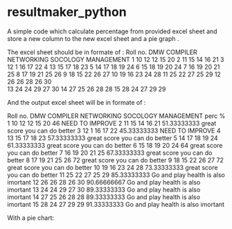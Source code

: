# resultmaker_python
A simple code which calculate percentage from provided excel sheet and store a new column to the new excel sheet and a pie graph .

The excel sheet should be in formate of :
Roll no.	DMW	COMPILER	NETWORKING	SOCOLOGY	MANAGEMENT
1	        10	12	12	15	20
2	        11	15	14	16	21
3         12	1	16	17	22
4	        13	15	17	18	23
5	        14	17	18	19	24
6	        15	18	19	20	24
7       	16	19	20	21	25
8        	17	19	21	25	26
9	        18	15	22	26	27
10	      19	16	23	24	28
11	      25	22	27	25	29
12	      26	26	28	26	30  
13	      24	24	29	27	30
14	      27	25	26	28	28
15	      28	24	27	29	29

And the output excel sheet will be in formate of :

Roll no.	DMW	COMPILER	NETWORKING	SOCOLOGY	MANAGEMENT	perc %	
1	10	12	12	15	20	46                                       	NEED TO IMPROVE
2	11	15	14	16	21	51.33333333	                              great score you can do better
3	12	1	16	17	22	45.33333333	                                NEED TO IMPROVE
4	13	15	17	18	23	57.33333333	                              great score you can do better
5	14	17	18	19	24	61.33333333                           	  great score you can do better
6	15	18	19	20	24	64	                                      great score you can do better
7	16	19	20	21	25	67.33333333	                              great score you can do better
8	17	19	21	25	26	72	                                      great score you can do better
9	18	15	22	26	27	72	                                      great score you can do better
10	19	16	23	24	28	73.33333333	                            great score you can do better
11	25	22	27	25	29	85.33333333	                            Go and play health is also imortant
12	26	26	28	26	30	90.66666667                            	Go and play health is also imortant
13	24	24	29	27	30	89.33333333                            	Go and play health is also imortant
14	27	25	26	28	28	89.33333333                            	Go and play health is also imortant
15	28	24	27	29	29	91.33333333                            	Go and play health is also imortant

With a pie chart:  

